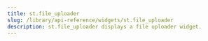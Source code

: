 ```yaml
---
title: st.file_uploader
slug: /library/api-reference/widgets/st.file_uploader
description: st.file_uploader displays a file uploader widget.
---
```


<Autofunction function="streamlit.file_uploader" />
